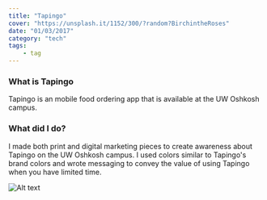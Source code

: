 ```yaml
---
title: "Tapingo"
cover: "https://unsplash.it/1152/300/?random?BirchintheRoses"
date: "01/03/2017"
category: "tech"
tags:
    - tag
---
```

### What is Tapingo

Tapingo is an mobile food ordering app that is available at the UW Oshkosh campus.

### What did I do?

I made both print and digital marketing pieces to create awareness about Tapingo on the UW Oshkosh campus. I used colors similar to Tapingo's brand colors and wrote messaging to convey the value of using Tapingo when you have limited time.


![Alt text](https://s3.amazonaws.com/codedev.creinke.me/images/tapingo-cv.jpg)